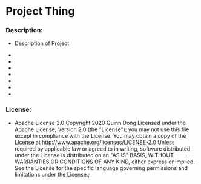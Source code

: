 # Project Thing
### Description: 
 + Description of Project
+ 

+ 

+ 

+ 

+ 

+ 
 +
### License: 
 + Apache License 2.0
Copyright 2020 Quinn Dong 
 Licensed under the Apache License, Version 2.0 (the "License");
    you may not use this file except in compliance with the License.
    You may obtain a copy of the License at
    http://www.apache.org/licenses/LICENSE-2.0
    Unless required by applicable law or agreed to in writing, software
    distributed under the License is distributed on an "AS IS" BASIS,
    WITHOUT WARRANTIES OR CONDITIONS OF ANY KIND, either express or implied.
    See the License for the specific language governing permissions and
    limitations under the License.;
